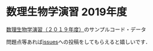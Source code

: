 # 数理生物学演習 2019年度

[数理生物学演習（２０１９年度）](https://koji.noshita.net/page/compbio/compbio2019/)のサンプルコード・データ

問題点等あれば[issues](https://github.com/noshita/Compbio2019-notebook/issues)への投稿をしてもらえると嬉しいです．